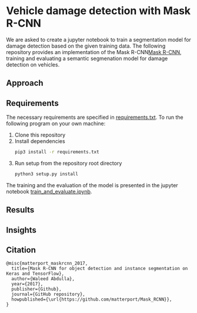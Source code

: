 
# Vehicle damage detection with Mask R-CNN
We are asked to create a jupyter notebook to train a segmentation model for damage detection based on the given training data.
The following repository provides an implementation of the Mask R-CNN[Mask R-CNN](https://github.com/matterport/Mask_RCNN), training and evaluating a semantic segmenation model for damage detection on vehicles.

## Approach

## Requirements
The necessary requirements are specified in [requirements.txt](https://github.com/lucabnf/damage-detection/blob/master/requirements.txt). To run the following program on your own machine: 
1. Clone this repository
2. Install dependencies
   ```bash
   pip3 install -r requirements.txt
   ```
3. Run setup from the repository root directory
    ```bash
    python3 setup.py install
    ``` 

The training and the evaluation of the model is presented in the jupyter notebook [train_and_evaluate.ipynb](https://github.com/lucabnf/damage-detection/blob/master/train_and_evaluate.ipynb).
## Results

## Insights

## Citation
```
@misc{matterport_maskrcnn_2017,
  title={Mask R-CNN for object detection and instance segmentation on Keras and TensorFlow},
  author={Waleed Abdulla},
  year={2017},
  publisher={Github},
  journal={GitHub repository},
  howpublished={\url{https://github.com/matterport/Mask_RCNN}},
}
```